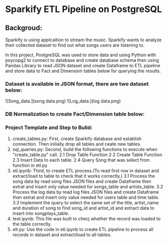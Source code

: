 # Sparkify ETL Pipeline on PostgreSQL

## Backgroud:

Sparkify is using applcaition to stream the music. Sparkify wants to analyze their collected dataset to find out what songs users are listening to.

In this project, PostgreSQL was used to store data and using Python with psycopg2 to connect to database and create database schema then using Pandas Library to read JSON dataset and create Dataframe to ETL pipeline and store data to Fact and Dimension tables below for querying the results.

### Dataset is available in JSON format, there are two dataset below: 

![Song_data.](song data.png) 
![Log_data.](log data.png)

### DB Normalization to create Fact/Dimension table below:

### Project Template and Step to Bulid:

1. create_tables.py: First, create Sparkify database and establish connection. Then inilially drop all tables and ceate new tables.
2. sql_queries.py: Second, build the following functions to execute when "create_table.py" call.
    2.1 Drop Table Function
    2.2 Create Table Function
    2.3 Insert Data to each table.
    2.4 Query Song that was select from function in etl.py
3. etl.ipynb: Third, to create ETL process.(To read first row in dataset and extract/load to table to check that it works correctly.)
    3.1 Process the song data by read song files JSON files and create Dataframe then extrat and insert only value needed for songs_table and artists_table.
    3.2 Process the log data by read log files JSON files and create Dataframe then extrat and insert only value needed for users table and time table.
    3.3 Implement the query to select the same set of the title, artist_name and duration of song to find song_id and artist_id and extract data to insert into songplays_table.
4. test.ipynb: This file was built to checj whether the record was loaded to the table correctly.
5. elt.py: Use the code in etl.ipynb to create ETL pipeline to process all records in dataset and extract/load to all tables.

